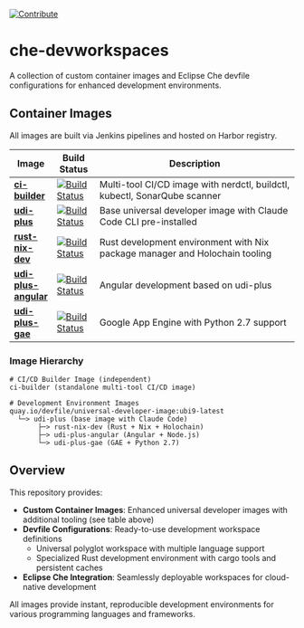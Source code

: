 [![Contribute](https://www.eclipse.org/che/contribute.svg)](https://code.ethosengine.com/#https://github.com/ethosengine/che-devworkspaces) 
# che-devworkspaces

A collection of custom container images and Eclipse Che devfile configurations for enhanced development environments.

## Container Images

All images are built via Jenkins pipelines and hosted on Harbor registry.

<table>
<thead>
<tr>
<th width="15%">Image</th>
<th width="15%">Build Status</th>
<th width="70%">Description</th>
</tr>
</thead>
<tbody>
<tr>
<td><a href="https://harbor.ethosengine.com/harbor/projects/3/repositories/ci-builder"><strong>ci-builder</strong></a></td>
<td><a href="https://jenkins.ethosengine.com/view/ethosimages/job/ethosengine-ci-builder/job/main/"><img src="https://jenkins.ethosengine.com/buildStatus/icon?job=ethosengine-ci-builder%2Fmain" alt="Build Status"></a></td>
<td>Multi-tool CI/CD image with nerdctl, buildctl, kubectl, SonarQube scanner</td>
</tr>
<tr>
<td><a href="https://harbor.ethosengine.com/harbor/projects/3/repositories/udi-plus"><strong>udi-plus</strong></a></td>
<td><a href="https://jenkins.ethosengine.com/view/ethosimages/job/devspaces-udi-plus/job/main/"><img src="https://jenkins.ethosengine.com/buildStatus/icon?job=devspaces-udi-plus%2Fmain" alt="Build Status"></a></td>
<td>Base universal developer image with Claude Code CLI pre-installed</td>
</tr>
<tr>
<td><a href="https://harbor.ethosengine.com/harbor/projects/3/repositories/rust-nix-dev"><strong>rust-nix-dev</strong></a></td>
<td><a href="https://jenkins.ethosengine.com/view/ethosimages/job/devspaces-rust-nix-dev/job/main/"><img src="https://jenkins.ethosengine.com/buildStatus/icon?job=devspaces-rust-nix-dev%2Fmain" alt="Build Status"></a></td>
<td>Rust development environment with Nix package manager and Holochain tooling</td>
</tr>
<tr>
<td><a href="https://harbor.ethosengine.com/harbor/projects/3/repositories/udi-plus-angular"><strong>udi-plus-angular</strong></a></td>
<td><a href="https://jenkins.ethosengine.com/view/ethosimages/job/devspaces-udi-plus-angular/job/main/"><img src="https://jenkins.ethosengine.com/buildStatus/icon?job=devspaces-udi-plus-angular%2Fmain" alt="Build Status"></a></td>
<td>Angular development based on udi-plus</td>
</tr>
<tr>
<td><a href="https://harbor.ethosengine.com/harbor/projects/3/repositories/udi-plus-gae"><strong>udi-plus-gae</strong></a></td>
<td><a href="https://jenkins.ethosengine.com/view/ethosimages/job/devspaces-udi-plus-gae/job/main/"><img src="https://jenkins.ethosengine.com/buildStatus/icon?job=devspaces-udi-plus-gae%2Fmain" alt="Build Status"></a></td>
<td>Google App Engine with Python 2.7 support</td>
</tr>
</tbody>
</table>

### Image Hierarchy

```
# CI/CD Builder Image (independent)
ci-builder (standalone multi-tool CI/CD image)

# Development Environment Images
quay.io/devfile/universal-developer-image:ubi9-latest
  └─> udi-plus (base image with Claude Code)
       ├─> rust-nix-dev (Rust + Nix + Holochain)
       ├─> udi-plus-angular (Angular + Node.js)
       └─> udi-plus-gae (GAE + Python 2.7)
```

## Overview

This repository provides:

- **Custom Container Images**: Enhanced universal developer images with additional tooling (see table above)
- **Devfile Configurations**: Ready-to-use development workspace definitions
  - Universal polyglot workspace with multiple language support
  - Specialized Rust development environment with cargo tools and persistent caches
- **Eclipse Che Integration**: Seamlessly deployable workspaces for cloud-native development

All images provide instant, reproducible development environments for various programming languages and frameworks.
